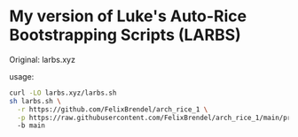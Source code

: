 # My version of Luke's Auto-Rice Bootstrapping Scripts (LARBS)

Original: larbs.xyz

usage:

```sh
curl -LO larbs.xyz/larbs.sh
sh larbs.sh \
  -r https://github.com/FelixBrendel/arch_rice_1 \
  -p https://raw.githubusercontent.com/FelixBrendel/arch_rice_1/main/progs.csv
  -b main
```
